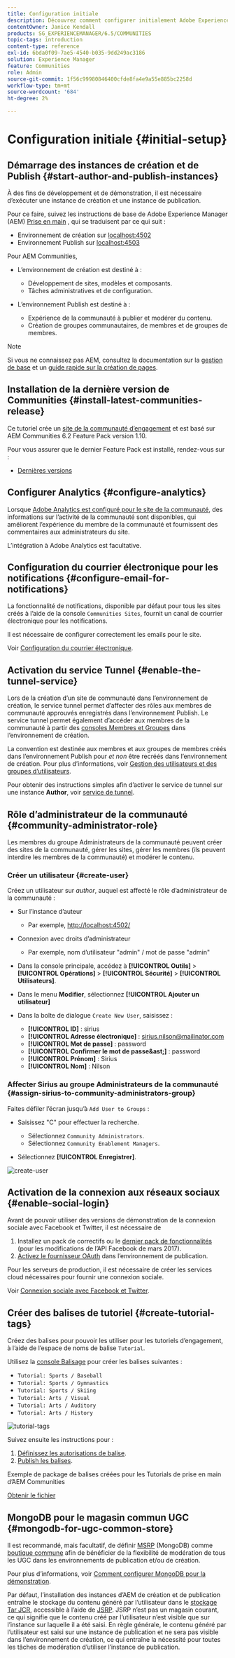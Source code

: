 ```yaml
---
title: Configuration initiale
description: Découvrez comment configurer initialement Adobe Experience Manager Communities.
contentOwner: Janice Kendall
products: SG_EXPERIENCEMANAGER/6.5/COMMUNITIES
topic-tags: introduction
content-type: reference
exl-id: 6bda0f09-7ae5-4540-b035-9dd249ac3186
solution: Experience Manager
feature: Communities
role: Admin
source-git-commit: 1f56c99980846400cfde8fa4e9a55e885bc2258d
workflow-type: tm+mt
source-wordcount: '684'
ht-degree: 2%

---
```


# Configuration initiale {#initial-setup}

## Démarrage des instances de création et de Publish {#start-author-and-publish-instances}

À des fins de développement et de démonstration, il est nécessaire d’exécuter une instance de création et une instance de publication.

Pour ce faire, suivez les instructions de base de Adobe Experience Manager (AEM) [Prise en main](../../help/sites-deploying/deploy.md#getting-started) , qui se traduisent par ce qui suit :

* Environnement de création sur [localhost:4502](http://localhost:4502/)
* Environnement Publish sur [localhost:4503](http://localhost:4503/)

Pour AEM Communities,

* L’environnement de création est destiné à :

   * Développement de sites, modèles et composants.
   * Tâches administratives et de configuration.

* L’environnement Publish est destiné à :

   * Expérience de la communauté à publier et modérer du contenu.
   * Création de groupes communautaires, de membres et de groupes de membres.

>[!NOTE]
>
>Si vous ne connaissez pas AEM, consultez la documentation sur la [gestion de base](../../help/sites-authoring/basic-handling.md) et un [ guide rapide sur la création de pages](../../help/sites-authoring/qg-page-authoring.md).

## Installation de la dernière version de Communities {#install-latest-communities-release}

Ce tutoriel crée un [site de la communauté d’engagement](overview.md#engagement-community) et est basé sur AEM Communities 6.2 Feature Pack version 1.10.

Pour vous assurer que le dernier Feature Pack est installé, rendez-vous sur :

* [Dernières versions](deploy-communities.md#latest-releases)

## Configurer Analytics {#configure-analytics}

Lorsque [Adobe Analytics est configuré pour le site de la communauté](analytics.md), des informations sur l’activité de la communauté sont disponibles, qui améliorent l’expérience du membre de la communauté et fournissent des commentaires aux administrateurs du site.

L’intégration à Adobe Analytics est facultative.

## Configuration du courrier électronique pour les notifications {#configure-email-for-notifications}

La fonctionnalité de notifications, disponible par défaut pour tous les sites créés à l’aide de la console `Communities Sites`, fournit un canal de courrier électronique pour les notifications.

Il est nécessaire de configurer correctement les emails pour le site.

Voir [Configuration du courrier électronique](email.md).

## Activation du service Tunnel {#enable-the-tunnel-service}

Lors de la création d’un site de communauté dans l’environnement de création, le service tunnel permet d’affecter des rôles aux membres de communauté approuvés enregistrés dans l’environnement Publish. Le service tunnel permet également d’accéder aux membres de la communauté à partir des [consoles Membres et Groupes](members.md) dans l’environnement de création.

La convention est destinée aux membres et aux groupes de membres créés dans l’environnement Publish pour *et non* être recréés dans l’environnement de création. Pour plus d’informations, voir [Gestion des utilisateurs et des groupes d’utilisateurs](users.md).

Pour obtenir des instructions simples afin d’activer le service de tunnel sur une instance **Author**, voir [service de tunnel](deploy-communities.md#tunnel-service-on-author).

## Rôle d’administrateur de la communauté {#community-administrator-role}

Les membres du groupe Administrateurs de la communauté peuvent créer des sites de la communauté, gérer les sites, gérer les membres (ils peuvent interdire les membres de la communauté) et modérer le contenu.

### Créer un utilisateur {#create-user}

Créez un utilisateur sur *author*, auquel est affecté le rôle d’administrateur de la communauté :

* Sur l’instance d’auteur

   * Par exemple, [http://localhost:4502/](http://localhost:4503/)

* Connexion avec droits d’administrateur

   * Par exemple, nom d’utilisateur &quot;admin&quot; / mot de passe &quot;admin&quot;

* Dans la console principale, accédez à **[!UICONTROL Outils]** > **[!UICONTROL Opérations]** > **[!UICONTROL Sécurité]** > **[!UICONTROL Utilisateurs]**.
* Dans le menu **Modifier**, sélectionnez **[!UICONTROL Ajouter un utilisateur]**

* Dans la boîte de dialogue `Create New User`, saisissez :

   * **[!UICONTROL ID]** : sirius
   * **[!UICONTROL Adresse électronique]** : sirius.nilson@mailinator.com
   * **[!UICONTROL Mot de passe]** : password
   * **[!UICONTROL Confirmer le mot de passe&amp;ast;]** : password
   * **[!UICONTROL Prénom]** : Sirius
   * **[!UICONTROL Nom]** : Nilson

### Affecter Sirius au groupe Administrateurs de la communauté {#assign-sirius-to-community-administrators-group}

Faites défiler l’écran jusqu’à `Add User to Groups` :

* Saisissez &quot;C&quot; pour effectuer la recherche.

   * Sélectionnez `Community Administrators`.
   * Sélectionnez `Community Enablement Managers`.

* Sélectionnez **[!UICONTROL Enregistrer]**.

![create-user](assets/create-user.png)

## Activation de la connexion aux réseaux sociaux {#enable-social-login}

Avant de pouvoir utiliser des versions de démonstration de la connexion sociale avec Facebook et Twitter, il est nécessaire de

1. Installez un pack de correctifs ou le [dernier pack de fonctionnalités](deploy-communities.md#latestfeaturepack) (pour les modifications de l’API Facebook de mars 2017).
1. [Activez le fournisseur OAuth](social-login.md#adobe-granite-oauth-authentication-handler) dans l’environnement de publication.

Pour les serveurs de production, il est nécessaire de créer les services cloud nécessaires pour fournir une connexion sociale.

Voir [Connexion sociale avec Facebook et Twitter](social-login.md).

## Créer des balises de tutoriel {#create-tutorial-tags}

Créez des balises pour pouvoir les utiliser pour les tutoriels d’engagement, à l’aide de l’espace de noms de balise `Tutorial`.

Utilisez la [console Balisage](../../help/sites-administering/tags.md#tagging-console) pour créer les balises suivantes :

* `Tutorial: Sports / Baseball`
* `Tutorial: Sports / Gymnastics`
* `Tutorial: Sports / Skiing`
* `Tutorial: Arts / Visual`
* `Tutorial: Arts / Auditory`
* `Tutorial: Arts / History`

![tutorial-tags](assets/tutorial-tags.png)

Suivez ensuite les instructions pour :

1. [Définissez les autorisations de balise](../../help/sites-administering/tags.md#setting-tag-permissions).
1. [Publish les balises](../../help/sites-administering/tags.md#publishing-tags).

Exemple de package de balises créées pour les Tutorials de prise en main d’AEM Communities

[Obtenir le fichier](assets/tutorial_tags-v63.zip)

## MongoDB pour le magasin commun UGC {#mongodb-for-ugc-common-store}

Il est recommandé, mais facultatif, de définir [MSRP](msrp.md) (MongoDB) comme [ boutique commune](working-with-srp.md) afin de bénéficier de la flexibilité de modération de tous les UGC dans les environnements de publication et/ou de création.

Pour plus d’informations, voir [Comment configurer MongoDB pour la démonstration](demo-mongo.md).

Par défaut, l’installation des instances d’AEM de création et de publication entraîne le stockage du contenu généré par l’utilisateur dans le [stockage Tar JCR](../../help/sites-deploying/platform.md), accessible à l’aide de [JSRP](jsrp.md). JSRP n’est pas un magasin courant, ce qui signifie que le contenu créé par l’utilisateur n’est visible que sur l’instance sur laquelle il a été saisi. En règle générale, le contenu généré par l’utilisateur est saisi sur une instance de publication et ne sera pas visible dans l’environnement de création, ce qui entraîne la nécessité pour toutes les tâches de modération d’utiliser l’instance de publication.
